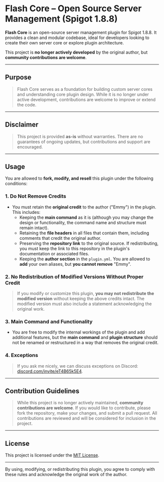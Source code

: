 # Flash Core – Open Source Server Management (Spigot 1.8.8)

**Flash Core** is an open-source server management plugin for Spigot 1.8.8. It provides a clean and modular codebase, ideal for developers looking to create their own server core or explore plugin architecture.

This project is **no longer actively developed** by the original author, but **community contributions are welcome**.

---

## Purpose

> Flash Core serves as a foundation for building custom server cores and understanding core plugin design. While it is no longer under active development, contributions are welcome to improve or extend the code.

---

## Disclaimer

> This project is provided **as-is** without warranties. There are no guarantees of ongoing updates, but contributions and support are encouraged.

---

## Usage

You are allowed to **fork, modify, and resell** this plugin under the following conditions:

### 1. **Do Not Remove Credits**
   - You must retain the **original credit** to the author ("Emmy") in the plugin. This includes:
     - Keeping the **main command** as it is (although you may change the design or functionality, the command name and structure must remain intact).
     - Retaining the **file headers** in all files that contain them, including comments that credit the original author.
     - Preserving the **repository link** to the original source. If redistributing, you must keep the link to this repository in the plugin's documentation or associated files.
     - Keeping the **author section** in the `plugin.yml`. You are allowed to **add** your own aliases, but **you cannot remove** "Emmy".

### 2. **No Redistribution of Modified Versions Without Proper Credit**
   > If you modify or customize this plugin, **you may not redistribute the modified version** without keeping the above credits intact. The modified version must also include a statement acknowledging the original work.

### 3. **Main Command and Functionality**
   - You are free to modify the internal workings of the plugin and add additional features, but the **main command** and **plugin structure** should not be renamed or restructured in a way that removes the original credit.

### 4. **Exceptions**
   > If you ask me nicely, we can discuss exceptions on Discord: [discord.com/invite/eT4B65k5E4](https://discord.com/invite/eT4B65k5E4).

---

## Contribution Guidelines

> While this project is no longer actively maintained, **community contributions are welcome**. If you would like to contribute, please fork the repository, make your changes, and submit a pull request. All contributions are reviewed and will be considered for inclusion in the project.

---

## License

This project is licensed under the [MIT License](LICENSE).

---

By using, modifying, or redistributing this plugin, you agree to comply with these rules and acknowledge the original work of the author.
